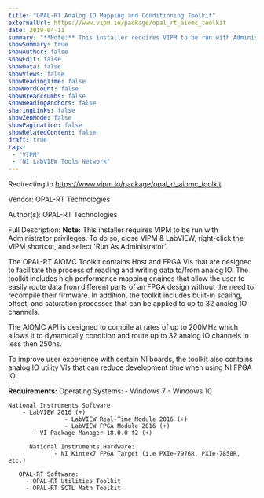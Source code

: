```yaml
---
title: "OPAL-RT Analog IO Mapping and Conditioning Toolkit"
externalUrl: https://www.vipm.io/package/opal_rt_aiomc_toolkit
date: 2019-04-11
summary: "**Note:** This installer requires VIPM to be run with Administrator privileges."
showSummary: true
showAuthor: false
showEdit: false
showData: false
showViews: false
showReadingTime: false
showWordCount: false
showBreadcrumbs: false
showHeadingAnchors: false
sharingLinks: false
showZenMode: false
showPagination: false
showRelatedContent: false
draft: true
tags:
 - "VIPM"
 - "NI LabVIEW Tools Network"
---
```


Redirecting to https://www.vipm.io/package/opal_rt_aiomc_toolkit

Vendor: OPAL-RT Technologies

Author(s): OPAL-RT Technologies
 
Full Description:
**Note:** This installer requires VIPM to be run with Administrator privileges.  To do so, close VIPM & LabVIEW, right-click the VIPM shortcut, and select 'Run As Administrator'.

The OPAL-RT AIOMC Toolkit contains Host and FPGA VIs that are designed to facilitate the process of reading and writing data to/from analog IO. The toolkit includes high performance mapping engines that allow the user to easily route data from different parts of an FPGA design without the need to recompile their firmware. In addition, the toolkit includes built-in scaling, offset, and saturation processes that can be applied to up to 32 analog IO channels.

The AIOMC API is designed to compile at rates of up to 200MHz which allows it to dynamically condition and route up to 32 analog IO channels in less then 250ns.

To improve user experience with certain NI boards, the toolkit also contains analog IO utility VIs that can reduce development time when using NI FPGA IO.
				 
**Requirements:**
    Operating Systems:
       - Windows 7
		    	- Windows 10	
	
    National Instruments Software:
        - LabVIEW 2016 (+)
				    - LabVIEW Real-Time Module 2016 (+)
				    - LabVIEW FPGA Module 2016 (+)
	       - VI Package Manager 18.0.0 f2 (+)
	       
		  National Instruments Hardware:
			     - NI Kintex7 FPGA Target (i.e PXIe-7976R, PXIe-7858R, etc.)
	       
	   OPAL-RT Software:
         - OPAL-RT Utilities Toolkit
         - OPAL-RT SCTL Math Toolkit